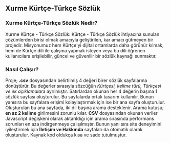 ## Xurme Kürtçe-Türkçe Sözlük
### Xurme Kürtçe-Türkçe Sözlük Nedir?
Xurme Kürtçe - Türkçe Sözlük: Kürtçe - Türkçe Sözlük ihtiyacına sunulan çözümlerden birisi olmak amacıyla geliştirilen, kar amacı gütmeyen bir projedir. Misyonumuz hem Kürtçe'yi dijital ortamlarda daha görünür kılmak, hem de Kürtçe dili ile çalışma yapmak isteyen veya bu dili öğrenen kullanıcılara erişilebilir, güncel ve güvenilir bir sözlük kaynağı sunmaktır.
### Nasıl Çalışır?
Proje; **.csv** dosyasından belirtilmiş 4 değeri birer sözlük sayfalarına dönüştürür. Bu değerler sırasıyla sözcüğün *Kürtçesi, kelime türü, Türkçesi ve ek açıklamalar*a ayrılmıştır. Satırlardan okunan her 4 değerin başına 1 sözlük sayfası oluşturulur. Bu sayfalarda ortak tasarım kullanılır. Bunun yanısıra bu sayfalara erişimi kolaylaştırmak için ise bir ana sayfa oluşturulur. Oluşturulan bu ana sayfada, iki dil başına arama desteklenir. Arama kutusu; **en az 2 kelime** girilmesini zorunlu kılar. **CSV** dosyasından okunan veriler Javascript değişkeni olarak aktarıldığı için arama sırasında performans sorunları en aza indirgenmeye çalışılmıştır. Bunun yanı sıra site deneyimini iyileştirmek için **İletişim ve Hakkında** sayfaları da otomatik olarak oluşturulur. Kaynak kod oldukça kısa ve sade tutulmuştur. 
